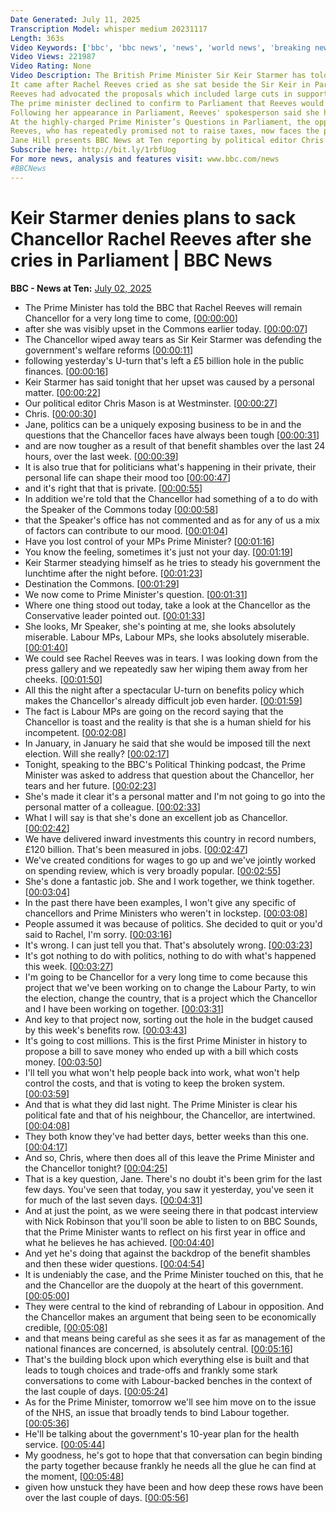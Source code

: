 ```yaml
---
Date Generated: July 11, 2025
Transcription Model: whisper medium 20231117
Length: 363s
Video Keywords: ['bbc', 'bbc news', 'news', 'world news', 'breaking news', 'us news', 'world', 'america', 'usa', 'usa news', 'india news', 'PM', 'prime', 'minister', 'Britain', 'UK', 'Sir', 'Keir', 'Starmer', 'Rachel', 'Reeves', 'Labour', 'Conservative', 'Badenoch', 'Tory', 'opposition', 'welfare', 'disabled', 'MPs', 'member', 'parliament', 'u-turn', 'climbdown', 'questions', 'tears', 'weep', 'cry', 'backing', 'support', 'sack', 'fire', 'risk', 'threat', 'danger', 'public', 'finances', 'billions', 'deficity', 'debt', 'tax', 'promise', 'election', 'budget', 'autumn', 'resign', 'anger', 'tough', 'disability', 'lose', 'bond', 'markets', 'analysts', 'pound', 'sterling', 'cuts', 'spending', 'deficit']
Video Views: 221987
Video Rating: None
Video Description: The British Prime Minister Sir Keir Starmer has told the BBC that his finance minister, the Chancellor Rachel Reeves, will remain in her job for “a very long time”.    
It came after Rachel Reeves cried as she sat beside the Sir Keir in Parliament, following the collapse of the UK government’s plans for billions of pounds of cuts to welfare spending,  which she had said were essential in order to control public spending.  
Reeves had advocated the proposals which included large cuts in support to disabled people.  It was reported that she had taken a hard line up to the last moment, urging the prime minister not to given in to many angry MPs in their governing Labour Party who eventually forced a U-turn. 
The prime minister declined to confirm to Parliament that Reeves would remain in her job until the next election.  But later Sir Keir told the BBC that he worked "in lockstep" with Reeves and she was "doing an excellent job as Chancellor".
Following her appearance in Parliament, Reeves' spokesperson said she had been dealing with a "personal matter" while Sir Keir insisted her tears had "nothing to do with politics".
At the highly-charged Prime Minister’s Questions in Parliament, the opposition Conservative leader Kemi Badenoch laid into the government over its welfare U-turns.  She said the Chancellor would now be forced to put up taxes to pay for the prime minister’s incompetence" and said Reeves "looks absolutely miserable. Labour MPs are going on the record saying that the chancellor is toast, and the reality is that she is a human shield for his incompetence."
Reeves, who has repeatedly promised not to raise taxes, now faces the prospect of a large “black hole” in the government’s finances and the possibility of another humiliating reversal in her autumn budget.
Jane Hill presents BBC News at Ten reporting by political editor Chris Mason at Westminster.
Subscribe here: http://bit.ly/1rbfUog
For more news, analysis and features visit: www.bbc.com/news 
#BBCNews
---
```


# Keir Starmer denies plans to sack Chancellor Rachel Reeves after she cries  in Parliament | BBC News
**BBC - News at Ten:** [July 02, 2025](https://www.youtube.com/watch?v=lev2UMXsPdY)
*  The Prime Minister has told the BBC that Rachel Reeves will remain Chancellor for a very long time to come, [[00:00:00](https://www.youtube.com/watch?v=lev2UMXsPdY&t=0.0s)]
*  after she was visibly upset in the Commons earlier today. [[00:00:07](https://www.youtube.com/watch?v=lev2UMXsPdY&t=7.0s)]
*  The Chancellor wiped away tears as Sir Keir Starmer was defending the government's welfare reforms [[00:00:11](https://www.youtube.com/watch?v=lev2UMXsPdY&t=11.0s)]
*  following yesterday's U-turn that's left a £5 billion hole in the public finances. [[00:00:16](https://www.youtube.com/watch?v=lev2UMXsPdY&t=16.0s)]
*  Keir Starmer has said tonight that her upset was caused by a personal matter. [[00:00:22](https://www.youtube.com/watch?v=lev2UMXsPdY&t=22.0s)]
*  Our political editor Chris Mason is at Westminster. [[00:00:27](https://www.youtube.com/watch?v=lev2UMXsPdY&t=27.0s)]
*  Chris. [[00:00:30](https://www.youtube.com/watch?v=lev2UMXsPdY&t=30.0s)]
*  Jane, politics can be a uniquely exposing business to be in and the questions that the Chancellor faces have always been tough [[00:00:31](https://www.youtube.com/watch?v=lev2UMXsPdY&t=31.0s)]
*  and are now tougher as a result of that benefit shambles over the last 24 hours, over the last week. [[00:00:39](https://www.youtube.com/watch?v=lev2UMXsPdY&t=39.0s)]
*  It is also true that for politicians what's happening in their private, their personal life can shape their mood too [[00:00:47](https://www.youtube.com/watch?v=lev2UMXsPdY&t=47.0s)]
*  and it's right that that is private. [[00:00:55](https://www.youtube.com/watch?v=lev2UMXsPdY&t=55.0s)]
*  In addition we're told that the Chancellor had something of a to do with the Speaker of the Commons today [[00:00:58](https://www.youtube.com/watch?v=lev2UMXsPdY&t=58.0s)]
*  that the Speaker's office has not commented and as for any of us a mix of factors can contribute to our mood. [[00:01:04](https://www.youtube.com/watch?v=lev2UMXsPdY&t=64.0s)]
*  Have you lost control of your MPs Prime Minister? [[00:01:16](https://www.youtube.com/watch?v=lev2UMXsPdY&t=76.0s)]
*  You know the feeling, sometimes it's just not your day. [[00:01:19](https://www.youtube.com/watch?v=lev2UMXsPdY&t=79.0s)]
*  Keir Starmer steadying himself as he tries to steady his government the lunchtime after the night before. [[00:01:23](https://www.youtube.com/watch?v=lev2UMXsPdY&t=83.0s)]
*  Destination the Commons. [[00:01:29](https://www.youtube.com/watch?v=lev2UMXsPdY&t=89.0s)]
*  We now come to Prime Minister's question. [[00:01:31](https://www.youtube.com/watch?v=lev2UMXsPdY&t=91.0s)]
*  Where one thing stood out today, take a look at the Chancellor as the Conservative leader pointed out. [[00:01:33](https://www.youtube.com/watch?v=lev2UMXsPdY&t=93.0s)]
*  She looks, Mr Speaker, she's pointing at me, she looks absolutely miserable. Labour MPs, Labour MPs, she looks absolutely miserable. [[00:01:40](https://www.youtube.com/watch?v=lev2UMXsPdY&t=100.0s)]
*  We could see Rachel Reeves was in tears. I was looking down from the press gallery and we repeatedly saw her wiping them away from her cheeks. [[00:01:50](https://www.youtube.com/watch?v=lev2UMXsPdY&t=110.0s)]
*  All this the night after a spectacular U-turn on benefits policy which makes the Chancellor's already difficult job even harder. [[00:01:59](https://www.youtube.com/watch?v=lev2UMXsPdY&t=119.0s)]
*  The fact is Labour MPs are going on the record saying that the Chancellor is toast and the reality is that she is a human shield for his incompetent. [[00:02:08](https://www.youtube.com/watch?v=lev2UMXsPdY&t=128.0s)]
*  In January, in January he said that she would be imposed till the next election. Will she really? [[00:02:17](https://www.youtube.com/watch?v=lev2UMXsPdY&t=137.0s)]
*  Tonight, speaking to the BBC's Political Thinking podcast, the Prime Minister was asked to address that question about the Chancellor, her tears and her future. [[00:02:23](https://www.youtube.com/watch?v=lev2UMXsPdY&t=143.0s)]
*  She's made it clear it's a personal matter and I'm not going to go into the personal matter of a colleague. [[00:02:33](https://www.youtube.com/watch?v=lev2UMXsPdY&t=153.0s)]
*  What I will say is that she's done an excellent job as Chancellor. [[00:02:42](https://www.youtube.com/watch?v=lev2UMXsPdY&t=162.0s)]
*  We have delivered inward investments this country in record numbers, £120 billion. That's been measured in jobs. [[00:02:47](https://www.youtube.com/watch?v=lev2UMXsPdY&t=167.0s)]
*  We've created conditions for wages to go up and we've jointly worked on spending review, which is very broadly popular. [[00:02:55](https://www.youtube.com/watch?v=lev2UMXsPdY&t=175.0s)]
*  She's done a fantastic job. She and I work together, we think together. [[00:03:04](https://www.youtube.com/watch?v=lev2UMXsPdY&t=184.0s)]
*  In the past there have been examples, I won't give any specific of chancellors and Prime Ministers who weren't in lockstep. [[00:03:08](https://www.youtube.com/watch?v=lev2UMXsPdY&t=188.0s)]
*  People assumed it was because of politics. She decided to quit or you'd said to Rachel, I'm sorry. [[00:03:16](https://www.youtube.com/watch?v=lev2UMXsPdY&t=196.0s)]
*  It's wrong. I can just tell you that. That's absolutely wrong. [[00:03:23](https://www.youtube.com/watch?v=lev2UMXsPdY&t=203.0s)]
*  It's got nothing to do with politics, nothing to do with what's happened this week. [[00:03:27](https://www.youtube.com/watch?v=lev2UMXsPdY&t=207.0s)]
*  I'm going to be Chancellor for a very long time to come because this project that we've been working on to change the Labour Party, to win the election, change the country, that is a project which the Chancellor and I have been working on together. [[00:03:31](https://www.youtube.com/watch?v=lev2UMXsPdY&t=211.0s)]
*  And key to that project now, sorting out the hole in the budget caused by this week's benefits row. [[00:03:43](https://www.youtube.com/watch?v=lev2UMXsPdY&t=223.0s)]
*  It's going to cost millions. This is the first Prime Minister in history to propose a bill to save money who ended up with a bill which costs money. [[00:03:50](https://www.youtube.com/watch?v=lev2UMXsPdY&t=230.0s)]
*  I'll tell you what won't help people back into work, what won't help control the costs, and that is voting to keep the broken system. [[00:03:59](https://www.youtube.com/watch?v=lev2UMXsPdY&t=239.0s)]
*  And that is what they did last night. The Prime Minister is clear his political fate and that of his neighbour, the Chancellor, are intertwined. [[00:04:08](https://www.youtube.com/watch?v=lev2UMXsPdY&t=248.0s)]
*  They both know they've had better days, better weeks than this one. [[00:04:17](https://www.youtube.com/watch?v=lev2UMXsPdY&t=257.0s)]
*  And so, Chris, where then does all of this leave the Prime Minister and the Chancellor tonight? [[00:04:25](https://www.youtube.com/watch?v=lev2UMXsPdY&t=265.0s)]
*  That is a key question, Jane. There's no doubt it's been grim for the last few days. You've seen that today, you saw it yesterday, you've seen it for much of the last seven days. [[00:04:31](https://www.youtube.com/watch?v=lev2UMXsPdY&t=271.0s)]
*  And at just the point, as we were seeing there in that podcast interview with Nick Robinson that you'll soon be able to listen to on BBC Sounds, that the Prime Minister wants to reflect on his first year in office and what he believes he has achieved. [[00:04:40](https://www.youtube.com/watch?v=lev2UMXsPdY&t=280.0s)]
*  And yet he's doing that against the backdrop of the benefit shambles and then these wider questions. [[00:04:54](https://www.youtube.com/watch?v=lev2UMXsPdY&t=294.0s)]
*  It is undeniably the case, and the Prime Minister touched on this, that he and the Chancellor are the duopoly at the heart of this government. [[00:05:00](https://www.youtube.com/watch?v=lev2UMXsPdY&t=300.0s)]
*  They were central to the kind of rebranding of Labour in opposition. And the Chancellor makes an argument that being seen to be economically credible, [[00:05:08](https://www.youtube.com/watch?v=lev2UMXsPdY&t=308.0s)]
*  and that means being careful as she sees it as far as management of the national finances are concerned, is absolutely central. [[00:05:16](https://www.youtube.com/watch?v=lev2UMXsPdY&t=316.0s)]
*  That's the building block upon which everything else is built and that leads to tough choices and trade-offs and frankly some stark conversations to come with Labour-backed benches in the context of the last couple of days. [[00:05:24](https://www.youtube.com/watch?v=lev2UMXsPdY&t=324.0s)]
*  As for the Prime Minister, tomorrow we'll see him move on to the issue of the NHS, an issue that broadly tends to bind Labour together. [[00:05:36](https://www.youtube.com/watch?v=lev2UMXsPdY&t=336.0s)]
*  He'll be talking about the government's 10-year plan for the health service. [[00:05:44](https://www.youtube.com/watch?v=lev2UMXsPdY&t=344.0s)]
*  My goodness, he's got to hope that that conversation can begin binding the party together because frankly he needs all the glue he can find at the moment, [[00:05:48](https://www.youtube.com/watch?v=lev2UMXsPdY&t=348.0s)]
*  given how unstuck they have been and how deep these rows have been over the last couple of days. [[00:05:56](https://www.youtube.com/watch?v=lev2UMXsPdY&t=356.0s)]
